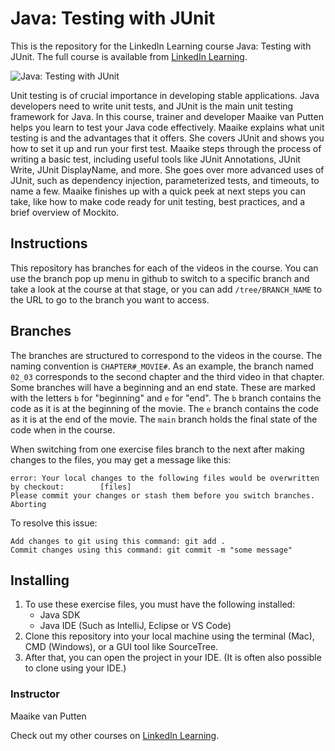 # Java: Testing with JUnit
This is the repository for the LinkedIn Learning course Java: Testing with JUnit. The full course is available from [LinkedIn Learning][lil-course-url].

![Java: Testing with JUnit][lil-thumbnail-url] 

Unit testing is of crucial importance in developing stable applications. Java developers need to write unit tests, and JUnit is the main unit testing framework for Java. In this course, trainer and developer Maaike van Putten helps you learn to test your Java code effectively. Maaike explains what unit testing is and the advantages that it offers. She covers JUnit and shows you how to set it up and run your first test. Maaike steps through the process of writing a basic test, including useful tools like JUnit Annotations, JUnit Write, JUnit DisplayName, and more. She goes over more advanced uses of JUnit, such as dependency injection, parameterized tests, and timeouts, to name a few. Maaike finishes up with a quick peek at next steps you can take, like how to make code ready for unit testing, best practices, and a brief overview of Mockito.

## Instructions
This repository has branches for each of the videos in the course. You can use the branch pop up menu in github to switch to a specific branch and take a look at the course at that stage, or you can add `/tree/BRANCH_NAME` to the URL to go to the branch you want to access.

## Branches
The branches are structured to correspond to the videos in the course. The naming convention is `CHAPTER#_MOVIE#`. As an example, the branch named `02_03` corresponds to the second chapter and the third video in that chapter. 
Some branches will have a beginning and an end state. These are marked with the letters `b` for "beginning" and `e` for "end". The `b` branch contains the code as it is at the beginning of the movie. The `e` branch contains the code as it is at the end of the movie. The `main` branch holds the final state of the code when in the course.

When switching from one exercise files branch to the next after making changes to the files, you may get a message like this:

    error: Your local changes to the following files would be overwritten by checkout:        [files]
    Please commit your changes or stash them before you switch branches.
    Aborting

To resolve this issue:
	
    Add changes to git using this command: git add .
	Commit changes using this command: git commit -m "some message"

## Installing
1. To use these exercise files, you must have the following installed:
	- Java SDK
	- Java IDE (Such as IntelliJ, Eclipse or VS Code)
2. Clone this repository into your local machine using the terminal (Mac), CMD (Windows), or a GUI tool like SourceTree.
3. After that, you can open the project in your IDE. (It is often also possible to clone using your IDE.)


### Instructor

Maaike van Putten 
                            


                            

Check out my other courses on [LinkedIn Learning](https://www.linkedin.com/learning/instructors/maaike-van-putten).

[lil-course-url]: https://www.linkedin.com/learning/java-testing-with-junit-14267963
[lil-thumbnail-url]: https://cdn.lynda.com/course/2424511/2424511-1632245790271-16x9.jpg
